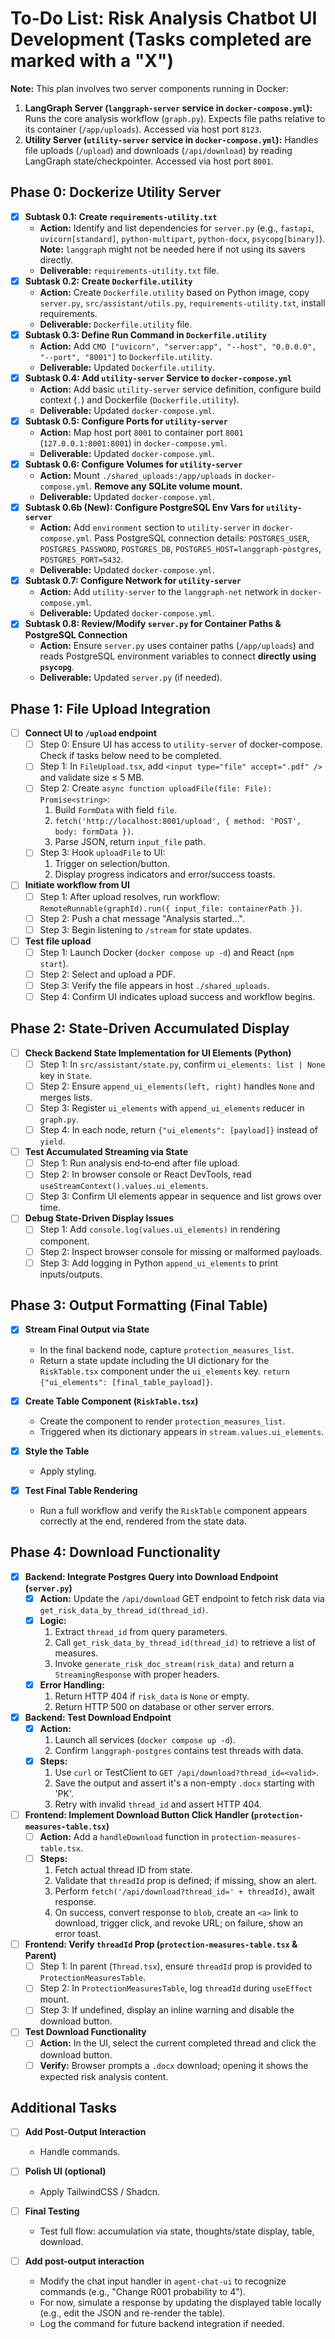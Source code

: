 # To-Do List: Risk Analysis Chatbot UI Development (Tasks completed are marked with a "X")

**Note:** This plan involves two server components running in Docker:
1.  **LangGraph Server (`langgraph-server` service in `docker-compose.yml`):** Runs the core analysis workflow (`graph.py`). Expects file paths relative to its container (`/app/uploads`). Accessed via host port `8123`.
2.  **Utility Server (`utility-server` service in `docker-compose.yml`):** Handles file uploads (`/upload`) and downloads (`/api/download`) by reading LangGraph state/checkpointer. Accessed via host port `8001`.

## Phase 0: Dockerize Utility Server

- [X] **Subtask 0.1: Create `requirements-utility.txt`**
    - **Action:** Identify and list dependencies for `server.py` (e.g., `fastapi`, `uvicorn[standard]`, `python-multipart`, `python-docx`, `psycopg[binary]`). **Note:** `langgraph` might not be needed here if not using its savers directly.
    - **Deliverable:** `requirements-utility.txt` file.
- [X] **Subtask 0.2: Create `Dockerfile.utility`**
    - **Action:** Create `Dockerfile.utility` based on Python image, copy `server.py`, `src/assistant/utils.py`, `requirements-utility.txt`, install requirements.
    - **Deliverable:** `Dockerfile.utility` file.
- [X] **Subtask 0.3: Define Run Command in `Dockerfile.utility`**
    - **Action:** Add `CMD ["uvicorn", "server:app", "--host", "0.0.0.0", "--port", "8001"]` to `Dockerfile.utility`.
    - **Deliverable:** Updated `Dockerfile.utility`.
- [X] **Subtask 0.4: Add `utility-server` Service to `docker-compose.yml`**
    - **Action:** Add basic `utility-server` service definition, configure build context (`.`) and Dockerfile (`Dockerfile.utility`).
    - **Deliverable:** Updated `docker-compose.yml`.
- [X] **Subtask 0.5: Configure Ports for `utility-server`**
    - **Action:** Map host port `8001` to container port `8001` (`127.0.0.1:8001:8001`) in `docker-compose.yml`.
    - **Deliverable:** Updated `docker-compose.yml`.
- [X] **Subtask 0.6: Configure Volumes for `utility-server`**
    - **Action:** Mount `./shared_uploads:/app/uploads` in `docker-compose.yml`. **Remove any SQLite volume mount.**
    - **Deliverable:** Updated `docker-compose.yml`.
- [X] **Subtask 0.6b (New): Configure PostgreSQL Env Vars for `utility-server`**
    - **Action:** Add `environment` section to `utility-server` in `docker-compose.yml`. Pass PostgreSQL connection details: `POSTGRES_USER`, `POSTGRES_PASSWORD`, `POSTGRES_DB`, `POSTGRES_HOST=langgraph-postgres`, `POSTGRES_PORT=5432`.
    - **Deliverable:** Updated `docker-compose.yml`.
- [X] **Subtask 0.7: Configure Network for `utility-server`**
    - **Action:** Add `utility-server` to the `langgraph-net` network in `docker-compose.yml`.
    - **Deliverable:** Updated `docker-compose.yml`.
- [X] **Subtask 0.8: Review/Modify `server.py` for Container Paths & PostgreSQL Connection**
    - **Action:** Ensure `server.py` uses container paths (`/app/uploads`) and reads PostgreSQL environment variables to connect **directly using `psycopg`**.
    - **Deliverable:** Updated `server.py` (if needed).

## Phase 1: File Upload Integration

- [ ] **Connect UI to `/upload` endpoint**
    - [ ] Step 0: Ensure UI has access to `utility-server` of docker-compose. Check if tasks below need to be completed.
    - [ ] Step 1: In `FileUpload.tsx`, add `<input type="file" accept=".pdf" />` and validate size ≤ 5 MB.
    - [ ] Step 2: Create `async function uploadFile(file: File): Promise<string>`:
        1. Build `FormData` with field `file`.
        2. `fetch('http://localhost:8001/upload', { method: 'POST', body: formData })`.
        3. Parse JSON, return `input_file` path.
    - [ ] Step 3: Hook `uploadFile` to UI:
        1. Trigger on selection/button.
        2. Display progress indicators and error/success toasts.

- [ ] **Initiate workflow from UI**
    - [ ] Step 1: After upload resolves, run workflow:
        `RemoteRunnable(graphId).run({ input_file: containerPath })`.
    - [ ] Step 2: Push a chat message "Analysis started…".
    - [ ] Step 3: Begin listening to `/stream` for state updates.

- [ ] **Test file upload**
    - [ ] Step 1: Launch Docker (`docker compose up -d`) and React (`npm start`).
    - [ ] Step 2: Select and upload a PDF.
    - [ ] Step 3: Verify the file appears in host `./shared_uploads`.
    - [ ] Step 4: Confirm UI indicates upload success and workflow begins.

## Phase 2: State-Driven Accumulated Display

- [ ] **Check Backend State Implementation for UI Elements (Python)**
    - [ ] Step 1: In `src/assistant/state.py`, confirm `ui_elements: list | None` key in `State`.
    - [ ] Step 2: Ensure `append_ui_elements(left, right)` handles `None` and merges lists.
    - [ ] Step 3: Register `ui_elements` with `append_ui_elements` reducer in `graph.py`.
    - [ ] Step 4: In each node, return `{"ui_elements": [payload]}` instead of `yield`.

- [ ] **Test Accumulated Streaming via State**
    - [ ] Step 1: Run analysis end‑to‑end after file upload.
    - [ ] Step 2: In browser console or React DevTools, read `useStreamContext().values.ui_elements`.
    - [ ] Step 3: Confirm UI elements appear in sequence and list grows over time.

- [ ] **Debug State-Driven Display Issues**
    - [ ] Step 1: Add `console.log(values.ui_elements)` in rendering component.
    - [ ] Step 2: Inspect browser console for missing or malformed payloads.
    - [ ] Step 3: Add logging in Python `append_ui_elements` to print inputs/outputs.

## Phase 3: Output Formatting (Final Table)

- [X] **Stream Final Output via State**
  - In the final backend node, capture `protection_measures_list`.
  - Return a state update including the UI dictionary for the `RiskTable.tsx` component under the `ui_elements` key. `return {"ui_elements": [final_table_payload]}`.

- [X] **Create Table Component (`RiskTable.tsx`)**
  - Create the component to render `protection_measures_list`.
  - Triggered when its dictionary appears in `stream.values.ui_elements`.

- [X] **Style the Table**
  - Apply styling.

- [X] **Test Final Table Rendering**
  - Run a full workflow and verify the `RiskTable` component appears correctly at the end, rendered from the state data.

## Phase 4: Download Functionality

- [X] **Backend: Integrate Postgres Query into Download Endpoint (`server.py`)**
    - [X] **Action:** Update the `/api/download` GET endpoint to fetch risk data via `get_risk_data_by_thread_id(thread_id)`.
    - [X] **Logic:**
        1. Extract `thread_id` from query parameters.
        2. Call `get_risk_data_by_thread_id(thread_id)` to retrieve a list of measures.
        3. Invoke `generate_risk_doc_stream(risk_data)` and return a `StreamingResponse` with proper headers.
    - [X] **Error Handling:**
        1. Return HTTP 404 if `risk_data` is `None` or empty.
        2. Return HTTP 500 on database or other server errors.

- [X] **Backend: Test Download Endpoint**
    - [X] **Action:**
        1. Launch all services (`docker compose up -d`).
        2. Confirm `langgraph-postgres` contains test threads with data.
    - [X] **Steps:**
        1. Use `curl` or TestClient to `GET /api/download?thread_id=<valid>`.
        2. Save the output and assert it's a non-empty `.docx` starting with 'PK'.
        3. Retry with invalid `thread_id` and assert HTTP 404.

- [ ] **Frontend: Implement Download Button Click Handler (`protection-measures-table.tsx`)**
    - [ ] **Action:** Add a `handleDownload` function in `protection-measures-table.tsx`.
    - [ ] **Steps:**
        1. Fetch actual thread ID from state.
        2. Validate that `threadId` prop is defined; if missing, show an alert.
        3. Perform `fetch('/api/download?thread_id=' + threadId)`, await response.
        4. On success, convert response to `blob`, create an `<a>` link to download, trigger click, and revoke URL; on failure, show an error toast.

- [ ] **Frontend: Verify `threadId` Prop (`protection-measures-table.tsx` & Parent)**
    - [ ] Step 1: In parent (`Thread.tsx`), ensure `threadId` prop is provided to `ProtectionMeasuresTable`.
    - [ ] Step 2: In `ProtectionMeasuresTable`, log `threadId` during `useEffect` mount.
    - [ ] Step 3: If undefined, display an inline warning and disable the download button.

- [ ] **Test Download Functionality**
    - [ ] **Action:** In the UI, select the current completed thread and click the download button.
    - [ ] **Verify:** Browser prompts a `.docx` download; opening it shows the expected risk analysis content.

## Additional Tasks

- [ ] **Add Post-Output Interaction**
  - Handle commands.

- [ ] **Polish UI (optional)**
  - Apply TailwindCSS / Shadcn.

- [ ] **Final Testing**
  - Test full flow: accumulation via state, thoughts/state display, table, download.

- [ ] **Add post-output interaction**
  - Modify the chat input handler in `agent-chat-ui` to recognize commands (e.g., "Change R001 probability to 4").
  - For now, simulate a response by updating the displayed table locally (e.g., edit the JSON and re-render the table).
  - Log the command for future backend integration if needed.